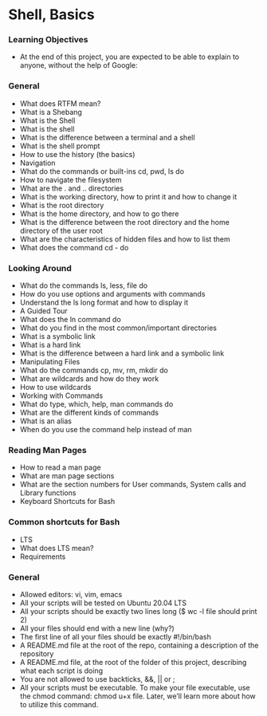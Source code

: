 # Shell, Basics

### Learning Objectives
- At the end of this project, you are expected to be able to explain to anyone, without the help of Google:

### General
- What does RTFM mean?
- What is a Shebang
- What is the Shell
- What is the shell
- What is the difference between a terminal and a shell
- What is the shell prompt
- How to use the history (the basics)
- Navigation
- What do the commands or built-ins cd, pwd, ls do
- How to navigate the filesystem
- What are the . and .. directories
- What is the working directory, how to print it and how to change it
- What is the root directory
- What is the home directory, and how to go there
- What is the difference between the root directory and the home directory of the user root
- What are the characteristics of hidden files and how to list them
- What does the command cd - do

### Looking Around
- What do the commands ls, less, file do
- How do you use options and arguments with commands
- Understand the ls long format and how to display it
- A Guided Tour
- What does the ln command do
- What do you find in the most common/important directories
- What is a symbolic link
- What is a hard link
- What is the difference between a hard link and a symbolic link
- Manipulating Files
- What do the commands cp, mv, rm, mkdir do
- What are wildcards and how do they work
- How to use wildcards
- Working with Commands
- What do type, which, help, man commands do
- What are the different kinds of commands
- What is an alias
- When do you use the command help instead of man

### Reading Man Pages
- How to read a man page
- What are man page sections
- What are the section numbers for User commands, System calls and Library functions
- Keyboard Shortcuts for Bash

### Common shortcuts for Bash
- LTS
- What does LTS mean?
- Requirements

### General
- Allowed editors: vi, vim, emacs
- All your scripts will be tested on Ubuntu 20.04 LTS
- All your scripts should be exactly two lines long ($ wc -l file should print 2)
- All your files should end with a new line (why?)
- The first line of all your files should be exactly #!/bin/bash
- A README.md file at the root of the repo, containing a description of the repository
- A README.md file, at the root of the folder of this project, describing what each script is doing
- You are not allowed to use backticks, &&, || or ;
- All your scripts must be executable. To make your file executable, use the chmod command: chmod u+x file. Later, we’ll learn more about how to utilize this command.

